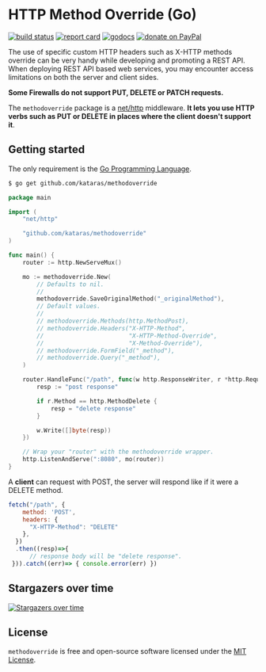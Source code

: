 # HTTP Method Override (Go)

[![build status](https://img.shields.io/travis/kataras/methodoverride/master.svg?style=for-the-badge)](https://travis-ci.org/kataras/methodoverride) [![report card](https://img.shields.io/badge/report%20card-a%2B-ff3333.svg?style=for-the-badge)](https://goreportcard.com/report/github.com/kataras/methodoverride) [![godocs](https://img.shields.io/badge/go-%20docs-488AC7.svg?style=for-the-badge)](https://godoc.org/github.com/kataras/methodoverride) [![donate on PayPal](https://img.shields.io/badge/support-PayPal-blue.svg?style=for-the-badge)](https://www.paypal.me/kataras)

The use of specific custom HTTP headers such as X-HTTP methods override can be very handy while developing and promoting a REST API. When deploying REST API based web services, you may encounter access limitations on both the server and client sides.

**Some Firewalls do not support PUT, DELETE or PATCH requests.**

The `methodoverride` package is a [net/http](https://golang.org/pkg/net/http/) middleware. **It lets you use HTTP verbs such as PUT or DELETE in places where the client doesn't support it**.

## Getting started

The only requirement is the [Go Programming Language](https://golang.org/dl).

```sh
$ go get github.com/kataras/methodoverride
```

```go
package main

import (
    "net/http"

    "github.com/kataras/methodoverride"
)

func main() {
    router := http.NewServeMux()

    mo := methodoverride.New( 
        // Defaults to nil. 
        // 
        methodoverride.SaveOriginalMethod("_originalMethod"), 
        // Default values. 
        // 
        // methodoverride.Methods(http.MethodPost), 
        // methodoverride.Headers("X-HTTP-Method",
        //                        "X-HTTP-Method-Override",
        //                        "X-Method-Override"), 
        // methodoverride.FormField("_method"), 
        // methodoverride.Query("_method"), 
    ) 

    router.HandleFunc("/path", func(w http.ResponseWriter, r *http.Request) {
        resp := "post response"

        if r.Method == http.MethodDelete {
            resp = "delete response"
        }

        w.Write([]byte(resp))
    })

    // Wrap your "router" with the methodoverride wrapper. 
    http.ListenAndServe(":8080", mo(router))
}

```

A **client** can request with POST, the server will respond like if it were a DELETE method.

```js
fetch("/path", {
    method: 'POST',
    headers: {
      "X-HTTP-Method": "DELETE"
    },
  })
  .then((resp)=>{
      // response body will be "delete response". 
 })).catch((err)=> { console.error(err) })
```

## Stargazers over time

[![Stargazers over time](https://starchart.cc/kataras/methodoverride.svg)](https://starchart.cc/kataras/methodoverride)

## License

`methodoverride` is free and open-source software licensed under the [MIT License](https://tldrlegal.com/license/mit-license).
